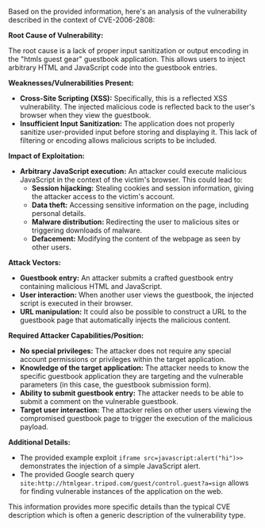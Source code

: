 Based on the provided information, here's an analysis of the vulnerability described in the context of CVE-2006-2808:

**Root Cause of Vulnerability:**

The root cause is a lack of proper input sanitization or output encoding in the "htmls guest gear" guestbook application. This allows users to inject arbitrary HTML and JavaScript code into the guestbook entries.

**Weaknesses/Vulnerabilities Present:**

*   **Cross-Site Scripting (XSS):** Specifically, this is a reflected XSS vulnerability. The injected malicious code is reflected back to the user's browser when they view the guestbook.
*   **Insufficient Input Sanitization:** The application does not properly sanitize user-provided input before storing and displaying it. This lack of filtering or encoding allows malicious scripts to be included.

**Impact of Exploitation:**

*   **Arbitrary JavaScript execution:** An attacker could execute malicious JavaScript in the context of the victim's browser. This could lead to:
    *   **Session hijacking:** Stealing cookies and session information, giving the attacker access to the victim's account.
    *   **Data theft:** Accessing sensitive information on the page, including personal details.
    *   **Malware distribution:** Redirecting the user to malicious sites or triggering downloads of malware.
    *   **Defacement:** Modifying the content of the webpage as seen by other users.

**Attack Vectors:**

*   **Guestbook entry:** An attacker submits a crafted guestbook entry containing malicious HTML and JavaScript.
*   **User interaction:** When another user views the guestbook, the injected script is executed in their browser.
*   **URL manipulation:** It could also be possible to construct a URL to the guestbook page that automatically injects the malicious content.

**Required Attacker Capabilities/Position:**

*   **No special privileges:** The attacker does not require any special account permissions or privileges within the target application.
*   **Knowledge of the target application:** The attacker needs to know the specific guestbook application they are targeting and the vulnerable parameters (in this case, the guestbook submission form).
*   **Ability to submit guestbook entry:** The attacker needs to be able to submit a comment on the vulnerable guestbook.
*   **Target user interaction:** The attacker relies on other users viewing the compromised guestbook page to trigger the execution of the malicious payload.

**Additional Details:**

*   The provided example exploit `iframe src=javascript:alert("hi")>>` demonstrates the injection of a simple JavaScript alert.
*   The provided Google search query `site:http://htmlgear.tripod.com/guest/control.guest?a=sign` allows for finding vulnerable instances of the application on the web.

This information provides more specific details than the typical CVE description which is often a generic description of the vulnerability type.